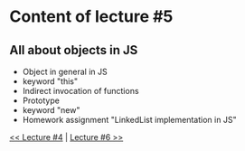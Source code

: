 # Content of lecture #5

## All about objects in JS

- Object in general in JS
- keyword "this"
- Indirect invocation of functions
- Prototype
- keyword "new"
- Homework assignment "LinkedList implementation in JS"

[<< Lecture #4](../lecture-4) | [Lecture #6 >>](../lecture-6)